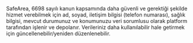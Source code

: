 SafeArea, 6698 sayılı kanun kapsamında daha güvenli ve gerektiği şekilde hizmet verebilmek için ad, soyad, iletişim bilgisi (telefon numarası), sağlık bilgisi, mevcut durumunuz ve konumunuzu veri sorumlusu olarak platform tarafından işlenir ve depolanır. Verileriniz daha kullanılabilir hale getirmek için güncellenebilir/yeniden düzenlenebilir.
